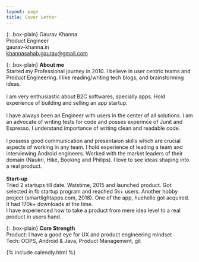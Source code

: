 ```yaml
---
layout: page
title: Cover Letter
---
```


{: .box-plain}
Gaurav Khanna <br/> Product Engineer<br/> gaurav-khanna.in <br/> khannasahab.gaurav@gmail.com

{: .box-plain}
**About me**<br/>Started my Professional journey in 2010. I believe in user centric teams and Product Engineering. I like reading/writing tech blogs, and brainstorming ideas.	<br/><br/> I am very enthusiastic about B2C softwares, specially apps. Hold experience of building and selling an app startup. <br/><br/>
 I have always been an Engineer with users in the center of all solutions. I am an advocate of writing tests for code and posses experince of Junit and Espresso. I understand importance of writing clean and readable code.
<br/><br/>
I possess good communication and presentaion skills which are crucial aspects of working in any team. I hold experience of leading a team and interviewing Android engineers. Worked with the market leaders of their domain (Naukri, Hike, Booking and Philips). I love to see ideas shaping into a real product.<br/><br/> **Start-up**<br/>Tried 2 startups till date. Watstime, 2015 and launched product. Got selected in fb startup program and reached 5k+ users. Another hobby project (smartlightapps.com, 2018). One of the app, huehello got acquired. It had 170k+ downloads at the time.<br/>I have experienced how to take a product from mere idea level to a real product in users hand. 


{: .box-plain}
**Core Strength**<br/> Product: I have a good eye for UX and product engineering mindset<br/> Tech: OOPS, Android & Java, Product Management, git

{% include calendly.html %}